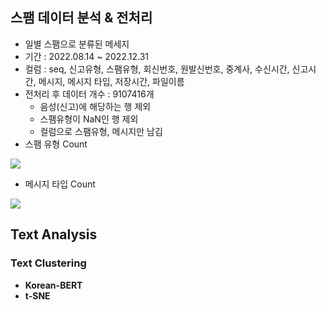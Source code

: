 ## 스팸 데이터 분석 & 전처리

- 일별 스팸으로 분류된 메세지
- 기간 : 2022.08.14 ~ 2022.12.31
- 컬럼 : seq, 신고유형, 스팸유형, 회신번호, 원발신번호, 중계사, 수신시간, 신고시간, 메시지, 메시지 타입, 저장시간, 파일이름
- 전처리 후 데이터 개수 : 9107416개
    - 음성(신고)에 해당하는 행 제외
    - 스팸유형이 NaN인 행 제외
    - 컬럼으로 스팸유형, 메시지만 남김
- 스팸 유형 Count
 <img src="https://s3-us-west-2.amazonaws.com/secure.notion-static.com/7ba5652f-7543-4ffd-ad91-3e8862a26dda/Untitled.png">

- 메시지 타입 Count

<img src="https://s3-us-west-2.amazonaws.com/secure.notion-static.com/74876f33-f7ca-447c-97b7-4352a2c10e6b/Untitled.png">

## Text Analysis
### Text Clustering

- **Korean-BERT**
- **t-SNE**
